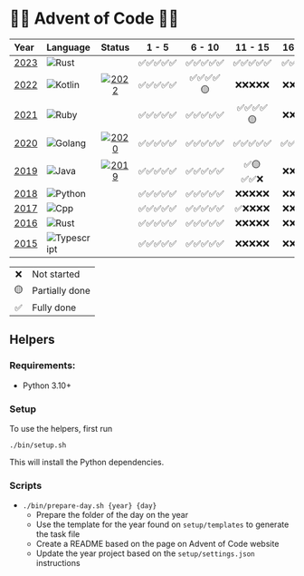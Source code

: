 # 🎄🎅 Advent of Code 🎅🎄

| Year | Language | Status | 1 - 5 | 6 - 10 | 11 - 15 | 16 - 20 | 21 - 25 |
| :-- | :-- | :-: | :-: | :-: | :-: |  :-: |  :-: | 
| [2023](2023/README.md) | ![Rust](https://img.shields.io/badge/Rust-A72145) | | ✅✅✅✅✅ | ✅✅✅✅✅ | ✅✅✅✅✅ | ✅✅❌❌❌ | ❌❌❌❌❌ |
| [2022](2022/README.md) | ![Kotlin](https://img.shields.io/badge/Kotlin-7F52FF) | [![2022](https://github.com/augustoccesar/adventofcode/actions/workflows/test-2022.yml/badge.svg)](https://github.com/augustoccesar/adventofcode/actions/workflows/test-2022.yml) | ✅✅✅✅✅ | ✅✅✅✅🟡 | ❌❌❌❌❌ | ❌❌❌❌❌ | ❌❌❌❌❌ |
| [2021](2021/README.md) | ![Ruby](https://img.shields.io/badge/Ruby-CC342D) | | ✅✅✅✅✅ | ✅✅✅✅✅ | ✅✅✅✅🟡 | ❌❌❌❌❌ | ❌❌❌❌❌ |
| [2020](2020/README.md) | ![Golang](https://img.shields.io/badge/Go-79D4FD) | [![2020](https://github.com/augustoccesar/adventofcode/actions/workflows/test-2020.yml/badge.svg)](https://github.com/augustoccesar/adventofcode/actions/workflows/test-2020.yml) | ✅✅✅✅✅| ✅✅✅✅✅ | ✅✅✅✅✅ | ✅✅✅✅✅ | ✅✅✅✅✅ |
| [2019](2019/README.md) | ![Java](https://img.shields.io/badge/Java-F0931C) | [![2019](https://github.com/augustoccesar/adventofcode/actions/workflows/test-2019.yml/badge.svg)](https://github.com/augustoccesar/adventofcode/actions/workflows/test-2019.yml) | ✅✅✅✅✅ | ✅✅✅✅✅ | ✅🟡✅✅❌ | ❌❌❌❌❌ | ❌❌❌❌❌ |
| [2018](2018/README.md) | ![Python](https://img.shields.io/badge/Python-F7CA3E) | | ✅✅✅✅✅ | ✅✅✅✅✅ | ❌❌❌❌❌ | ❌❌❌❌❌ | ❌❌❌❌❌ |
| [2017](2017/README.md) | ![Cpp](https://img.shields.io/badge/C++-00427E) | | ✅✅✅✅✅ | ✅✅✅✅✅ | ✅❌❌❌❌ | ❌❌❌❌❌ | ❌❌❌❌❌ |
| [2016](2016/README.md) | ![Rust](https://img.shields.io/badge/Rust-A72145) | | ✅✅✅✅✅ | ✅✅✅✅✅ | ❌❌❌❌❌ | ❌❌❌❌❌ | ❌❌❌❌❌ |
| [2015](2015/README.md) | ![Typescript](https://img.shields.io/badge/Typescript-3178C6) | | ✅✅✅✅✅ | ✅✅✅✅✅ | ❌❌❌❌❌ | ❌❌❌❌❌ | ❌❌❌❌❌ |


<table>
    <tr>
        <td align="center">❌</td>
        <td align="left">Not started</td>
    </tr>
    <tr>
        <td align="center">🟡</td>
        <td align="left">Partially done</td>
    </tr>
    <tr>
        <td align="center">✅</td>
        <td align="left">Fully done</td>
    </tr>
</table>

## Helpers
### Requirements:
- Python 3.10+

### Setup
To use the helpers, first run
```shell
./bin/setup.sh
```

This will install the Python dependencies.

### Scripts
- `./bin/prepare-day.sh {year} {day}`
    - Prepare the folder of the day on the year
    - Use the template for the year found on `setup/templates` to generate the task file
    - Create a README based on the page on Advent of Code website
    - Update the year project based on the `setup/settings.json` instructions
